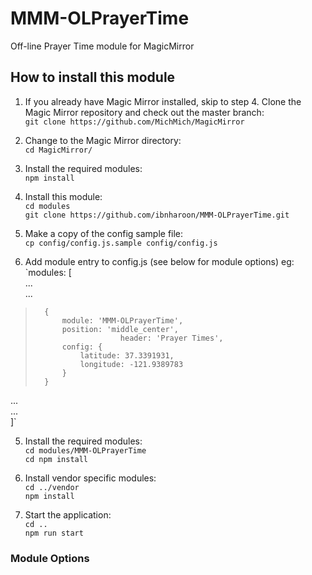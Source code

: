 # MMM-OLPrayerTime
Off-line Prayer Time module for MagicMirror

## How to install this module
1. If you already have Magic Mirror installed, skip to step 4. Clone the Magic Mirror repository and check out the master branch:  
`git clone https://github.com/MichMich/MagicMirror`
  
2. Change to the Magic Mirror directory:  
`cd MagicMirror/`
   
3. Install the required modules:  
`npm install`

4. Install this module:  
`cd modules`  
`git clone https://github.com/ibnharoon/MMM-OLPrayerTime.git`

5. Make a copy of the config sample file:  
`cp config/config.js.sample config/config.js`

6. Add module entry to config.js (see below for module options) eg:  
`modules: [  
...  
...  
> 		{  
>			module: 'MMM-OLPrayerTime',  
>			position: 'middle_center',  
>                        header: 'Prayer Times',  
>			config: {  
>				latitude: 37.3391931,  
>				longitude: -121.9389783  
>			}  
>		}  
...  
...  
]`  

5. Install the required modules:  
`cd modules/MMM-OLPrayerTime`  
`cd npm install`

6. Install vendor specific modules:  
`cd ../vendor`  
`npm install`

7. Start the application:  
`cd ..`  
`npm run start`

### Module Options
